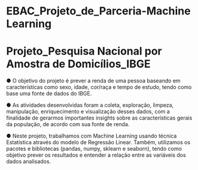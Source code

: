 # EBAC_Projeto_de_Parceria-Machine Learning
# Projeto_Pesquisa Nacional por Amostra de Domicílios_IBGE

●    O objetivo do projeto é prever a renda de uma pessoa baseando em características como sexo, idade, cor/raça e tempo de estudo, tendo como base uma fonte de dados do IBGE.

●  As atividades desenvolvidas foram a coleta, exploração, limpeza, manipulação, enriquecimento e visualização desses dados, com a finalidade de gerarmos importantes insights sobre as características gerais da população, de acordo com sua fonte de renda.

●	Neste projeto, trabalhamos com Machine Learning usando técnica Estatística através do modelo de Regressão Linear. Também, utilizamos os pacotes e bibliotecas (pandas, numpy, sklearn e seaborn), tendo como objetivo prever os resultados e entender a relação entre as variáveis dos dados analisados.


